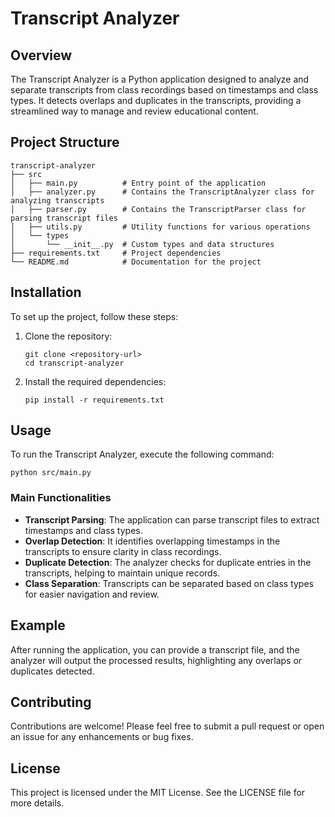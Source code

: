 # Transcript Analyzer

## Overview
The Transcript Analyzer is a Python application designed to analyze and separate transcripts from class recordings based on timestamps and class types. It detects overlaps and duplicates in the transcripts, providing a streamlined way to manage and review educational content.

## Project Structure
```
transcript-analyzer
├── src
│   ├── main.py          # Entry point of the application
│   ├── analyzer.py      # Contains the TranscriptAnalyzer class for analyzing transcripts
│   ├── parser.py        # Contains the TranscriptParser class for parsing transcript files
│   ├── utils.py         # Utility functions for various operations
│   └── types
│       └── __init__.py  # Custom types and data structures
├── requirements.txt     # Project dependencies
└── README.md            # Documentation for the project
```

## Installation
To set up the project, follow these steps:

1. Clone the repository:
   ```
   git clone <repository-url>
   cd transcript-analyzer
   ```

2. Install the required dependencies:
   ```
   pip install -r requirements.txt
   ```

## Usage
To run the Transcript Analyzer, execute the following command:
```
python src/main.py
```

### Main Functionalities
- **Transcript Parsing**: The application can parse transcript files to extract timestamps and class types.
- **Overlap Detection**: It identifies overlapping timestamps in the transcripts to ensure clarity in class recordings.
- **Duplicate Detection**: The analyzer checks for duplicate entries in the transcripts, helping to maintain unique records.
- **Class Separation**: Transcripts can be separated based on class types for easier navigation and review.

## Example
After running the application, you can provide a transcript file, and the analyzer will output the processed results, highlighting any overlaps or duplicates detected.

## Contributing
Contributions are welcome! Please feel free to submit a pull request or open an issue for any enhancements or bug fixes.

## License
This project is licensed under the MIT License. See the LICENSE file for more details.